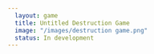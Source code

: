 ```yaml
---
  layout: game
  title: Untitled Destruction Game
  image: "/images/destruction game.png"
  status: In development
---
```

